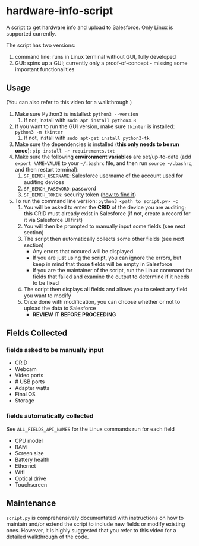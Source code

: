 # hardware-info-script
A script to get hardware info and upload to Salesforce. Only Linux is supported currently.

The script has two versions:
1. command line: runs in Linux terminal without GUI, fully developed
2. GUI: spins up a GUI; currently only a proof-of-concept - missing some important functionalities

## Usage
(You can also refer to this video for a walkthrough.)
1. Make sure Python3 is installed: `python3 --version`
    1. If not, install with `sudo apt install python3.8`
2. If you want to run the GUI version, make sure `tkinter` is installed: `python3 -m tkinter`
    1. If not, install with `sudo apt-get install python3-tk`
3. Make sure the dependencies is installed (**this only needs to be run once**): `pip install -r requirements.txt`
4. Make sure the following **environment variables** are set/up-to-date (add `export NAME=VALUE` to your `~/.bashrc` file, and then run `source ~/.bashrc`, and then restart terminal):
    1. `SF_BENCH_USERNAME`: Salesforce username of the account used for auditing devices
    2. `SF_BENCH_PASSWORD`: password
    3. `SF_BENCH_TOKEN`: security token ([how to find it](https://help.salesforce.com/s/articleView?id=sf.user_security_token.htm&type=5))
5. To run the command line version: `python3 <path to script.py> -c`
    1. You will be asked to enter the **CRID** of the device you are auditing; this CRID must already exist in Salesforce (if not, create a record for it via Salesforce UI first)
    2. You will then be prompted to manually input some fields (see next section)
    3. The script then automatically collects some other fields (see next section)
        - Any errors that occured will be displayed
        - If you are just using the script, you can ignore the errors, but keep in mind that those fields will be empty in Salesforce
        - If you are the maintainer of the script, run the Linux command for fields that failed and examine the output to determine if it needs to be fixed
    4. The script then displays all fields and allows you to select any field you want to modify
    5. Once done with modification, you can choose whether or not to upload the data to Salesforce
        - **REVIEW IT BEFORE PROCEEDING**

## Fields Collected

### fields asked to be manually input
- CRID
- Webcam
- Video ports
- \# USB ports
- Adapter watts
- Final OS
- Storage

### fields automatically collected
See `ALL_FIELDS_API_NAMES` for the Linux commands run for each field
- CPU model
- RAM
- Screen size
- Battery health
- Ethernet
- Wifi
- Optical drive
- Touchscreen

## Maintenance 

`script.py` is comprehensively documentated with instructions on how to maintain and/or extend the script to include new fields or modify existing ones. However, it is highly suggested that you refer to this video for a detailed walkthrough of the code.
